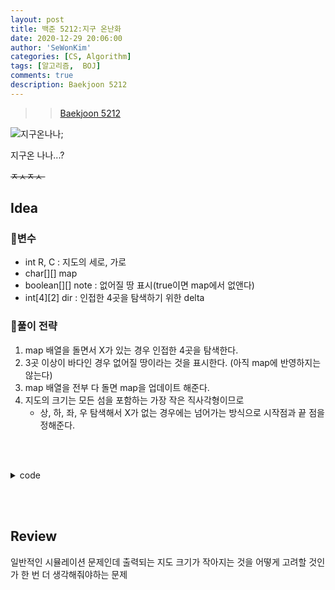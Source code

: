 ```yaml
---
layout: post
title: 백준 5212:지구 온난화
date: 2020-12-29 20:06:00
author: 'SeWonKim'
categories: [CS, Algorithm]
tags: [알고리즘,  BOJ]
comments: true
description: Baekjoon 5212
---
```


> > [Baekjoon 5212](https://www.acmicpc.net/problem/5212)

![지구온나나](https://image.fmkorea.com/files/attach/new/20190607/44021718/977763242/1880325642/c773019b27d1a0d542b75bbaab281d21.jpg);

지구온 나나...?

<del> ㅈㅅㅈㅅ </del>
&nbsp;  

## Idea

### 🥚변수

- int R, C : 지도의 세로, 가로
- char[][] map 
- boolean[][] note : 없어질 땅 표시(true이면 map에서 없앤다)
- int[4][2] dir : 인접한 4곳을 탐색하기 위한 delta 
  
### 🍳풀이 전략

1. map 배열을 돌면서 X가 있는 경우 인접한 4곳을 탐색한다.
2. 3곳 이상이 바다인 경우 없어질 땅이라는 것을 표시한다. (아직 map에 반영하지는 않는다)
3. map 배열을 전부 다 돌면 map을 업데이트 해준다.
4. 지도의 크기는 모든 섬을 포함하는 가장 작은 직사각형이므로
      - 상, 하, 좌, 우 탐색해서 X가 없는 경우에는 넘어가는 방식으로 시작점과 끝 점을 정해준다.

&nbsp;  
&nbsp;


<details>
<summary>code</summary>
<div markdown="1">

```java
import java.io.*;
import java.util.*;

public class Main {

	static int[][] dir = { {-1, 0}, {1, 0}, {0, -1}, {0, 1} };
	public static void main(String[] args) throws Exception {
		BufferedReader br = new BufferedReader(new InputStreamReader(System.in));
		StringTokenizer st = new StringTokenizer(br.readLine(), " ");
		int R = Integer.parseInt(st.nextToken());
		int C = Integer.parseInt(st.nextToken());
		char[][] map = new char[R][C];
		
		for (int r = 0; r < R; r++) {
			map[r] = br.readLine().toCharArray();
		}
		
        // 없어질 섬 탐색
		boolean[][] note = new boolean[R][C];
		for (int r = 0; r < R; r++) {
			for (int c = 0; c < C; c++) {
				if(map[r][c] == 'X') {
					int count = 0;
					for (int i = 0; i <4; i++) {
						int nr = r + dir[i][0];
						int nc = c + dir[i][1];
						
						if(nr < 0 || nr >= R || nc < 0 || nc >= C)	count++;
						else if(nr >= 0 && nr < R && nc >= 0 && nc < C && map[nr][nc] == '.')	count++;
					}
					
					if(count >= 3)	note[r][c] = true;
				}
			}
		}
		
		// 노트 갱신
		for (int r = 0; r < R; r++) {
			for (int c = 0; c < C; c++) {
				if(note[r][c])	map[r][c] = '.';
			}
		}
		
        // 프린트 할 지도 범위 정해주기 
		int top, bottom, left, right;
		for (top = 0; top < R; top++) {
			boolean isEmpty = true;
			for (int c = 0; c < C; c++) {
				if(map[top][c] == 'X') {
					isEmpty = false;
					break;
				}
			}
			if(!isEmpty)	break;
		}
		
		for (bottom = R-1; bottom >= 0; bottom--) {
			boolean isEmpty = true;
			for (int c = 0; c < C; c++) {
				if(map[bottom][c] == 'X') {
					isEmpty = false;
					break;
				}
			}
			if(!isEmpty)	break;
		}
		
		for (left = 0; left < C; left++) {
			boolean isEmpty = true;
			for (int r = top; r <= bottom; r++) {
				if(map[r][left] == 'X') {
					isEmpty = false;
					break;
				}
			}
			if(!isEmpty)	break;
		}
		
		for (right = C-1; right >= 0; right--) {
			boolean isEmpty = true;
			for (int r = top; r <= bottom; r++) {
				if(map[r][right] == 'X') {
					isEmpty = false;
					break;
				}
			}
			if(!isEmpty)	break;
		}
		
		
		for (int i = top; i <= bottom; i++) {
			for (int j = left; j <= right; j++) {
				System.out.print(map[i][j]);
			}
			System.out.println();
		}		
	}

}
```

</div>
</details>

&nbsp;  
&nbsp;

## Review

일반적인 시뮬레이션 문제인데 출력되는 지도 크기가 작아지는 것을 어떻게 고려할 것인가 한 번 더 생각해줘야하는 문제

&nbsp;  
&nbsp;
